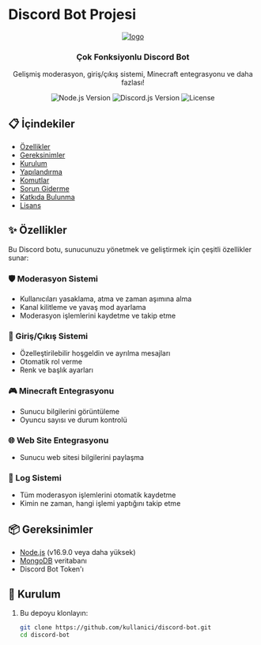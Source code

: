 # Discord Bot Projesi

<div align="center">
 <a href="https://mesart.tr/images/logo"><img src="https://mesart.tr/images/logo.png" alt="logo"></a>
  <br>
  <h3>Çok Fonksiyonlu Discord Bot</h3>
  <p>Gelişmiş moderasyon, giriş/çıkış sistemi, Minecraft entegrasyonu ve daha fazlası!</p>
  
  <div>
    <img src="https://img.shields.io/badge/node.js-v16.9.0+-green.svg" alt="Node.js Version">
    <img src="https://img.shields.io/badge/discord.js-v14.0.0+-blue.svg" alt="Discord.js Version">
    <img src="https://img.shields.io/badge/license-MIT-red.svg" alt="License">
  </div>
</div>

## 📋 İçindekiler

- [Özellikler](#-özellikler)
- [Gereksinimler](#-gereksinimler)
- [Kurulum](#-kurulum)
- [Yapılandırma](#-yapılandırma)
- [Komutlar](#-komutlar)
- [Sorun Giderme](#-sorun-giderme)
- [Katkıda Bulunma](#-katkıda-bulunma)
- [Lisans](#-lisans)

## ✨ Özellikler

Bu Discord botu, sunucunuzu yönetmek ve geliştirmek için çeşitli özellikler sunar:

### 🛡️ Moderasyon Sistemi
- Kullanıcıları yasaklama, atma ve zaman aşımına alma
- Kanal kilitleme ve yavaş mod ayarlama
- Moderasyon işlemlerini kaydetme ve takip etme

### 🚪 Giriş/Çıkış Sistemi
- Özelleştirilebilir hoşgeldin ve ayrılma mesajları
- Otomatik rol verme
- Renk ve başlık ayarları

### 🎮 Minecraft Entegrasyonu
- Sunucu bilgilerini görüntüleme
- Oyuncu sayısı ve durum kontrolü

### 🌐 Web Site Entegrasyonu
- Sunucu web sitesi bilgilerini paylaşma

### 📝 Log Sistemi
- Tüm moderasyon işlemlerini otomatik kaydetme
- Kimin ne zaman, hangi işlemi yaptığını takip etme

## 📦 Gereksinimler

- [Node.js](https://nodejs.org/) (v16.9.0 veya daha yüksek)
- [MongoDB](https://www.mongodb.com/) veritabanı
- Discord Bot Token'ı

## 🚀 Kurulum

1. Bu depoyu klonlayın:
   ```bash
   git clone https://github.com/kullanici/discord-bot.git
   cd discord-bot

